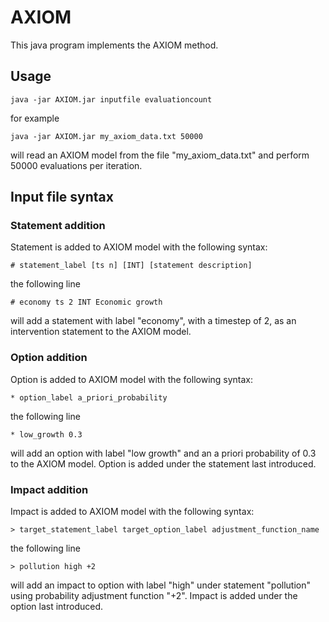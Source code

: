 # AXIOM

This java program implements the AXIOM method.


## Usage 
```
java -jar AXIOM.jar inputfile evaluationcount 
```
for example 
```
java -jar AXIOM.jar my_axiom_data.txt 50000 
```
will read an AXIOM model from the file "my_axiom_data.txt" and perform 50000 evaluations per iteration.


## Input file syntax

### Statement addition

Statement is added to AXIOM model with the following syntax:

```
# statement_label [ts n] [INT] [statement description]
```
the following line 

```
# economy ts 2 INT Economic growth
```
will add a statement with label "economy", with a timestep of 2, as an intervention statement to the AXIOM model.

### Option addition

Option is added to AXIOM model with the following syntax:

```
* option_label a_priori_probability
```

the following line 

```
* low_growth 0.3
```
will add an option with label "low growth" and an a priori probability of 0.3 to the AXIOM model.
Option is added under the statement last introduced.

### Impact addition

Impact is added to AXIOM model with the following syntax:

```
> target_statement_label target_option_label adjustment_function_name
```

the following line 

```
> pollution high +2
```
will add an impact to option with label "high" under statement "pollution" using probability adjustment function "+2".
Impact is added under the option last introduced.

